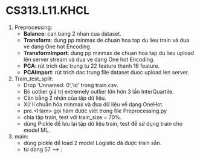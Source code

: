 # CS313.L11.KHCL
1. Preprocessing:
    * **Balance**: can bang 2 nhan cua dataset.
    * **Transform**: dung pp minmax de chuan hoa tap du lieu train và dua ve dang One hot Encoding.
    * **TransformImport**: dung pp minmax de chuan hoa tap du lieu upload lên server stream và dua ve dang One hot Encoding.
    * **PCA**: rút trích dac trung tu 22 feature thanh 16 feature.
    * **PCAImport**: rút trich dac trung file dataset duoc upload len server.
2. Train_test_split:
    * Drop 'Unnamed: 0','id' trong train.csv.
    * Bỏ uotlier giá trị extremely outlier lớn hơn 3 lần InterQuartile.
    * Cân bằng 2 nhãn của tập dữ liệu.
    * Xử lí chuẩn hóa minmax và đưa dữ liệu về dạng OneHot.
    * pre.<Hàm> gọi hàm được viết trong file Preprocessing.py
    * chia tập train, test với train_size = 70%.
    * dùng Pickle để lưu lại tập dữ liệu train, test để sử dụng train cho model ML.
3. main:
    * dùng pickle để load 2 model Logistic đã được train sẵn.
    * từ dòng 57 --> :  